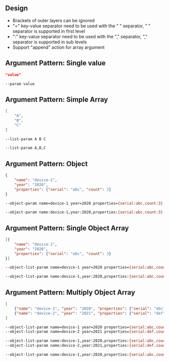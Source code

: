 ## Design

- Brackets of outer layers can be ignored
- "=" key-value separator need to be used with the " " separator, " " separator is supported in first level
- ":" key-value separator need to be used with the "," separator, "," separator is supported in sub levels
- Support "append" action for array argument 

## Argument Pattern: Single value

```json
"value"
```

```bash
--param value
```

## Argument Pattern: Simple Array

```json
[
    "A",
    "B",
    "C"
]
```

```bash
--list-param A B C
```

```bash
--list-param A,B,C
```

## Argument Pattern: Object

```json
{
    "name": "device-1",
    "year": "2020",
    "properties": {"serial": "abc", "count": 3}
}
```

```bash
--object-param name=device-1 year=2020 properties={serial:abc,count:3}
```

```bash
--object-param name:device-1,year:2020,properties:{serial:abc,count:3}
```

## Argument Pattern: Single Object Array

```json
[{
    "name": "device-1",
    "year": "2020",
    "properties": {"serial": "abc", "count": 3}
}]
```

```bash
--object-list-param name=device-1 year=2020 properties={serial:abc,count:3}
```

```bash
--object-list-param name:device-1,year:2020,properties:{serial:abc,count:3}
```

## Argument Pattern: Multiply Object Array

```json
[
    {"name": "device-1", "year": "2020", "properties": {"serial": "abc", "count": 3}},
    {"name": "device-2", "year": "2021", "properties": {"serial": "def", "count": 1}},
]
```

```bash
--object-list-param name=device-1 year=2020 properties={serial:abc,count:3}
--object-list-param name=device-2 year=2021 properties={serial:def,count:1}
```

```bash
--object-list-param name:device-1,year:2020,properties:{serial:abc,count:3}
--object-list-param name:device-2,year:2021,properties:{serial:def,count:1}
```

```bash
--object-list-param name:device-1,year:2020,properties:{serial:abc,count:3} name:device-2,year:2021,properties:{serial:def,count:1}
```
